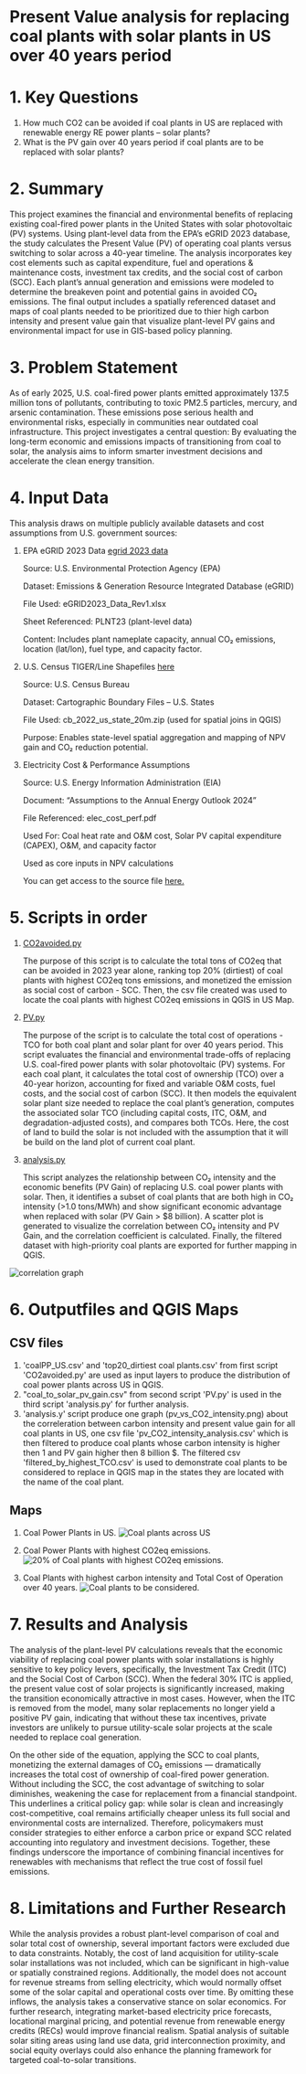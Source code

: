 # Present Value analysis for replacing coal plants with solar plants in US over 40 years period

# 1. Key Questions

1. How much CO2 can be avoided if coal plants in US are replaced with renewable energy RE power plants – solar plants?
2. What is the PV gain over 40 years period if coal plants are to be replaced with solar plants?

# 2. Summary
This project examines the financial and environmental benefits of replacing existing coal-fired power plants in the United States with solar photovoltaic (PV) systems. Using plant-level data from the EPA’s eGRID 2023 database, the study calculates the Present Value (PV) of operating coal plants versus switching to solar across a 40-year timeline. The analysis incorporates key cost elements such as capital expenditure, fuel and operations & maintenance costs, investment tax credits, and the social cost of carbon (SCC). Each plant’s annual generation and emissions were modeled to determine the breakeven point and potential gains in avoided CO₂ emissions. The final output includes a spatially referenced dataset and maps of coal plants needed to be prioritized due to thier high carbon intensity and present value gain that visualize plant-level PV gains and environmental impact for use in GIS-based policy planning.


# 3. Problem Statement

As of early 2025, U.S. coal-fired power plants emitted approximately 137.5 million tons of pollutants, contributing to toxic PM2.5 particles, mercury, and arsenic contamination. These emissions pose serious health and environmental risks, especially in communities near outdated coal infrastructure. This project investigates a central question:
By evaluating the long-term economic and emissions impacts of transitioning from coal to solar, the analysis aims to inform smarter investment decisions and accelerate the clean energy transition.

# 4. Input Data
This analysis draws on multiple publicly available datasets and cost assumptions from U.S. government sources:

1. EPA eGRID 2023 Data [egrid 2023 data](egrid2023_data_rev1.xlsx)

    Source: U.S. Environmental Protection Agency (EPA)

    Dataset: Emissions & Generation Resource Integrated Database (eGRID)
    
    File Used: eGRID2023_Data_Rev1.xlsx
    
    Sheet Referenced: PLNT23 (plant-level data)
    
    Content: Includes plant nameplate capacity, annual CO₂ emissions, location (lat/lon), fuel type, and capacity factor.

2. U.S. Census TIGER/Line Shapefiles [here](tl_2024_us_state.zip)

    Source: U.S. Census Bureau
    
    Dataset: Cartographic Boundary Files – U.S. States
    
    File Used: cb_2022_us_state_20m.zip (used for spatial joins in QGIS)
    
    Purpose: Enables state-level spatial aggregation and mapping of NPV gain and CO₂ reduction potential.

3. Electricity Cost & Performance Assumptions
    
    Source: U.S. Energy Information Administration (EIA)
    
    Document: “Assumptions to the Annual Energy Outlook 2024”
    
    File Referenced: elec_cost_perf.pdf
    
    Used For: Coal heat rate and O&M cost, Solar PV capital expenditure (CAPEX), O&M, and capacity factor

    Used as core inputs in NPV calculations
    
    You can get access to the source file [here.](elec_cost_perf.pdf)

# 5. Scripts in order
1. [CO2avoided.py](CO2avoided.py)

    The purpose of this script is to calculate the total tons of CO2eq 
that can be avoided in 2023 year alone, ranking top 20% (dirtiest) of 
coal plants with highest CO2eq tons emissions, and monetized the emission as social cost of carbon - SCC.  Then, the csv file created was used to locate the coal plants with highest CO2eq emissions in QGIS in US Map.

2. [PV.py](PV.py)

    The purpose of the script is to calculate the total cost of operations - TCO for both coal plant and solar plant for over 40 years period. This script evaluates the financial and environmental trade-offs of replacing U.S. coal-fired power plants with solar photovoltaic (PV) systems. For each coal plant, it calculates the total cost of ownership (TCO) over a 40-year horizon, accounting for fixed and variable O&M costs, fuel costs, and the social cost of carbon (SCC). It then models the equivalent solar plant size needed to replace the coal plant’s generation, computes the associated solar TCO (including capital costs, ITC, O&M, and degradation-adjusted costs), and compares both TCOs. Here, the cost of land to build the solar is not included with the assumption that it will be build on the land plot of current coal plant.

3. [analysis.py](analysis.py)

    This script analyzes the relationship between CO₂ intensity and the economic benefits (PV Gain) of replacing U.S. coal power plants with solar. Then, it identifies a subset of coal plants that are both high in CO₂ intensity (>1.0 tons/MWh) and show significant economic advantage when replaced with solar (PV Gain > $8 billion). A scatter plot is generated to visualize the correlation between CO₂ intensity and PV Gain, and the correlation coefficient is calculated. Finally, the filtered dataset with high-priority coal plants are exported for further mapping in QGIS.

![correlation graph](pv_vs_CO2_intensity.png)

# 6. Outputfiles and QGIS Maps
## CSV files
1. 'coalPP_US.csv' and 'top20_dirtiest coal plants.csv' from first script 'CO2avoided.py' are used as input layers to produce the distribution of coal power plants across US in QGIS.
2. "coal_to_solar_pv_gain.csv" from second script 'PV.py' is used in the third script 'analysis.py' for further analysis.
3. 'analysis.y' script produce one graph (pv_vs_CO2_intensity.png) about the correleration between carbon intensity and present value gain for all coal plants in US, one csv file 'pv_CO2_intensity_analysis.csv' which is then filtered to produce coal plants whose carbon intensity is higher then 1 and PV gain higher then 8 billion $. The filtered csv 'filtered_by_highest_TCO.csv' is used to demonstrate coal plants to be considered to replace in QGIS map in the states they are located with the name of the coal plant.

## Maps
1. Coal Power Plants in US.
![Coal plants across US](CoalPP_US.png)

2. Coal Power Plants with highest CO2eq emissions.
![20% of Coal plants with highest CO2eq emissions.](CoalPP_highest_CO2_emissions_2023.png)

3. Coal Plants with highest carbon intensity and Total Cost of Operation over 40 years.
![Coal plants to be considered.](CoalPP_replaced.png)

# 7. Results and Analysis
The analysis of the plant-level PV calculations reveals that the economic viability of replacing coal power plants with solar installations is highly sensitive to key policy levers, specifically, the Investment Tax Credit (ITC) and the Social Cost of Carbon (SCC). When the federal 30% ITC is applied, the present value cost of solar projects is significantly increased, making the transition economically attractive in most cases. However, when the ITC is removed from the model, many solar replacements no longer yield a positive PV gain, indicating that without these tax incentives, private investors are unlikely to pursue utility-scale solar projects at the scale needed to replace coal generation.

On the other side of the equation, applying the SCC to coal plants,  monetizing the external damages of CO₂ emissions — dramatically increases the total cost of ownership of coal-fired power generation. Without including the SCC, the cost advantage of switching to solar diminishes, weakening the case for replacement from a financial standpoint. This underlines a critical policy gap: while solar is clean and increasingly cost-competitive, coal remains artificially cheaper unless its full social and environmental costs are internalized. Therefore, policymakers must consider strategies to either enforce a carbon price or expand SCC related accounting into regulatory and investment decisions. Together, these findings underscore the importance of combining financial incentives for renewables with mechanisms that reflect the true cost of fossil fuel emissions.

# 8. Limitations and Further Research

While the analysis provides a robust plant-level comparison of coal and solar total cost of ownership, several important factors were excluded due to data constraints. Notably, the cost of land acquisition for utility-scale solar installations was not included, which can be significant in high-value or spatially constrained regions. Additionally, the model does not account for revenue streams from selling electricity, which would normally offset some of the solar capital and operational costs over time. By omitting these inflows, the analysis takes a conservative stance on solar economics. For further research, integrating market-based electricity price forecasts, locational marginal pricing, and potential revenue from renewable energy credits (RECs) would improve financial realism. Spatial analysis of suitable solar siting areas using land use data, grid interconnection proximity, and social equity overlays could also enhance the planning framework for targeted coal-to-solar transitions.